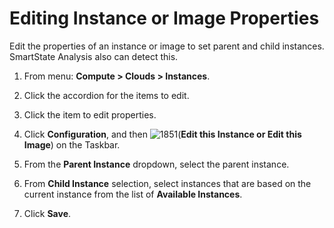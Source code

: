 # Editing Instance or Image Properties

Edit the properties of an instance or image to set parent and child
instances. SmartState Analysis also can detect this.

1.  From menu: **Compute > Clouds > Instances**.

2.  Click the accordion for the items to edit.

3.  Click the item to edit properties.

4.  Click **Configuration**, and then
    ![1851](../images/1851.png)(**Edit this Instance or Edit this Image**) on the Taskbar.

5.  From the **Parent Instance** dropdown, select the parent instance.

6.  From **Child Instance** selection, select instances that are based
    on the current instance from the list of **Available Instances**.

7.  Click **Save**.
